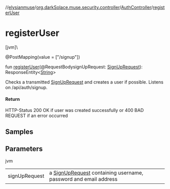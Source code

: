 //[elysianmuse](../../../index.md)/[org.darkSolace.muse.security.controller](../index.md)/[AuthController](index.md)/[registerUser](register-user.md)

# registerUser

[jvm]\

@PostMapping(value = [&quot;/signup&quot;])

fun [registerUser](register-user.md)(@RequestBodysignUpRequest: [SignUpRequest](../../org.darkSolace.muse.security.model/-sign-up-request/index.md)): ResponseEntity&lt;[String](https://kotlinlang.org/api/latest/jvm/stdlib/kotlin/-string/index.html)&gt;

Checks a transmitted [SignUpRequest](../../org.darkSolace.muse.security.model/-sign-up-request/index.md) and creates a user if possible. Listens on /api/auth/signup.

#### Return

HTTP-Status 200 OK if user was created successfully or 400 BAD REQUEST if an error occurred

## Samples

## Parameters

jvm

| | |
|---|---|
| signUpRequest | a [SignUpRequest](../../org.darkSolace.muse.security.model/-sign-up-request/index.md) containing username, password and email address |
